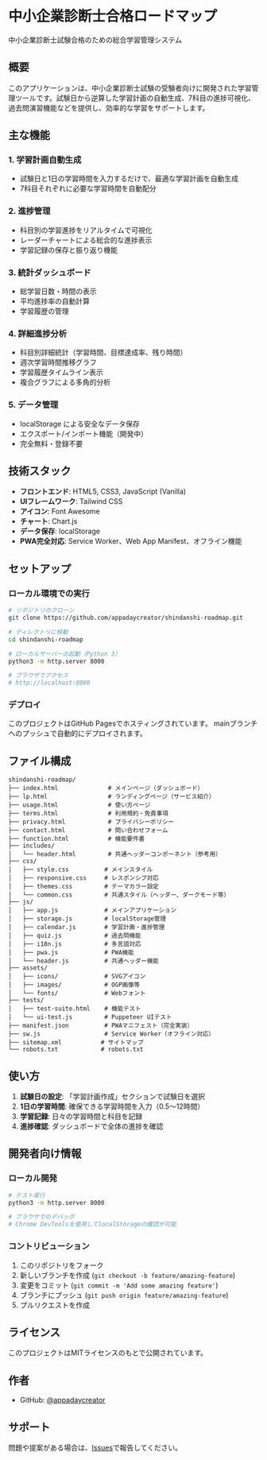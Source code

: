 # 中小企業診断士合格ロードマップ

中小企業診断士試験合格のための総合学習管理システム

## 概要

このアプリケーションは、中小企業診断士試験の受験者向けに開発された学習管理ツールです。試験日から逆算した学習計画の自動生成、7科目の進捗可視化、過去問演習機能などを提供し、効率的な学習をサポートします。

## 主な機能

### 1. 学習計画自動生成
- 試験日と1日の学習時間を入力するだけで、最適な学習計画を自動生成
- 7科目それぞれに必要な学習時間を自動配分

### 2. 進捗管理
- 科目別の学習進捗をリアルタイムで可視化
- レーダーチャートによる総合的な進捗表示
- 学習記録の保存と振り返り機能

### 3. 統計ダッシュボード
- 総学習日数・時間の表示
- 平均進捗率の自動計算
- 学習履歴の管理

### 4. 詳細進捗分析
- 科目別詳細統計（学習時間、目標達成率、残り時間）
- 週次学習時間推移グラフ
- 学習履歴タイムライン表示
- 複合グラフによる多角的分析

### 5. データ管理
- localStorage による安全なデータ保存
- エクスポート/インポート機能（開発中）
- 完全無料・登録不要

## 技術スタック

- **フロントエンド**: HTML5, CSS3, JavaScript (Vanilla)
- **UIフレームワーク**: Tailwind CSS
- **アイコン**: Font Awesome
- **チャート**: Chart.js
- **データ保存**: localStorage
- **PWA完全対応**: Service Worker、Web App Manifest、オフライン機能

## セットアップ

### ローカル環境での実行

```bash
# リポジトリのクローン
git clone https://github.com/appadaycreator/shindanshi-roadmap.git

# ディレクトリに移動
cd shindanshi-roadmap

# ローカルサーバーの起動（Python 3）
python3 -m http.server 8000

# ブラウザでアクセス
# http://localhost:8000
```

### デプロイ

このプロジェクトはGitHub Pagesでホスティングされています。
mainブランチへのプッシュで自動的にデプロイされます。

## ファイル構成

```
shindanshi-roadmap/
├── index.html              # メインページ（ダッシュボード）
├── lp.html                 # ランディングページ（サービス紹介）
├── usage.html              # 使い方ページ
├── terms.html              # 利用規約・免責事項
├── privacy.html            # プライバシーポリシー
├── contact.html            # 問い合わせフォーム
├── function.html           # 機能要件書
├── includes/
│   └── header.html         # 共通ヘッダーコンポーネント（参考用）
├── css/
│   ├── style.css          # メインスタイル
│   ├── responsive.css     # レスポンシブ対応
│   ├── themes.css         # テーマカラー設定
│   └── common.css         # 共通スタイル（ヘッダー、ダークモード等）
├── js/
│   ├── app.js             # メインアプリケーション
│   ├── storage.js         # localStorage管理
│   ├── calendar.js        # 学習計画・進捗管理
│   ├── quiz.js            # 過去問機能
│   ├── i18n.js            # 多言語対応
│   ├── pwa.js             # PWA機能
│   └── header.js          # 共通ヘッダー機能
├── assets/
│   ├── icons/             # SVGアイコン
│   ├── images/            # OGP画像等
│   └── fonts/             # Webフォント
├── tests/
│   ├── test-suite.html    # 機能テスト
│   └── ui-test.js         # Puppeteer UIテスト
├── manifest.json          # PWAマニフェスト（完全実装）
├── sw.js                  # Service Worker（オフライン対応）
├── sitemap.xml           # サイトマップ
└── robots.txt            # robots.txt
```

## 使い方

1. **試験日の設定**: 「学習計画作成」セクションで試験日を選択
2. **1日の学習時間**: 確保できる学習時間を入力（0.5〜12時間）
3. **学習記録**: 日々の学習時間と科目を記録
4. **進捗確認**: ダッシュボードで全体の進捗を確認

## 開発者向け情報

### ローカル開発

```bash
# テスト実行
python3 -m http.server 8000

# ブラウザでのデバッグ
# Chrome DevToolsを使用してlocalStorageの確認が可能
```

### コントリビューション

1. このリポジトリをフォーク
2. 新しいブランチを作成 (`git checkout -b feature/amazing-feature`)
3. 変更をコミット (`git commit -m 'Add some amazing feature'`)
4. ブランチにプッシュ (`git push origin feature/amazing-feature`)
5. プルリクエストを作成

## ライセンス

このプロジェクトはMITライセンスのもとで公開されています。

## 作者

- GitHub: [@appadaycreator](https://github.com/appadaycreator)

## サポート

問題や提案がある場合は、[Issues](https://github.com/appadaycreator/shindanshi-roadmap/issues)で報告してください。